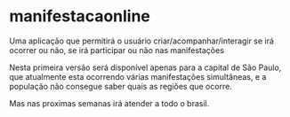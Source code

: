 manifestacaonline
=================

Uma aplicação que permitirá o usuário criar/acompanhar/interagir se irá ocorrer ou não, se irá participar ou não nas manifestações

Nesta primeira versão será disponível apenas para a capital de São Paulo, que atualmente esta ocorrendo várias manifestações simultâneas, e a população não consegue saber quais as regiões que ocorre.

Mas nas proximas semanas irá atender a todo o brasil.



